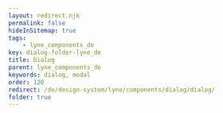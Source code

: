 ```yaml
---
layout: redirect.njk
permalink: false
hideInSitemap: true
tags: 
    - lyne_components_de
key: dialog-folder-lyne_de
title: Dialog
parent: lyne_components_de
keywords: dialog, modal
order: 120
redirect: /de/design-system/lyne/components/dialog/dialog/
folder: true
---
```

